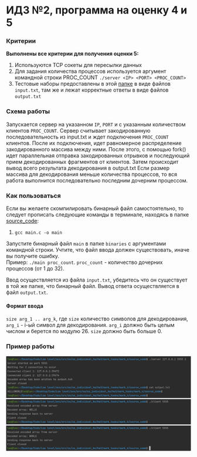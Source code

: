 # ИДЗ №2, программа на оценку 4 и 5

### Критерии
**Выполнены все критерии для получения оценки 5:**
1) Используются TCP сокеты для пересылки данных
2) Для задания количества процессов используется аргумент командной строки PROC_COUNT `./server <IP> <PORT> <PROC_COUNT>`
3) Тестовые наборы предоставлены в этой [папке](tests) в виде файлов `input.txt`, там же и лежат корректные ответы в виде файлов `output.txt`

### Схема работы
Запускается сервер на указанном `IP`, `PORT` и с указанным количеством клиентов `PROC_COUNT`. Сервер считывает закодированную последовательность из input.txt и ждет подключения `PROC_COUNT` клиентов. После их подключения, идет равномерное распределение закодированного массива между ними. После этого, с помощью fork() идет параллельная отправка закодированных отрывков и последующий прием декодированных фрагментов от клиентов. Затем происходит вывод всего результата декодирования в output.txt
Если размер массива для декодирования меньше количества процессов, то вся работа выполнится последовательно последним дочерним процессом.

### Как пользоваться
Если вы желаете скомпилировать бинарный файл самостоятельно, то следует прописать следующие команды в терминале, находясь в папке [source_code](source_code):
1) `gcc main.c -o main`

Запустите бинарный файл `main` в папке `binaries` с аргументами командной строки. Учтите, что файл ввода должен существовать, иначе вы получите ошибку.\
Пример: `./main proc_count`. `proc_count` - количество дочерних процессов (от 1 до 32).

Ввод осуществляется из файла `input.txt`, убедитесь что он существует в той же папке, что бинарный файл. Вывод ответа осуществляется в файл `output.txt`.

#### Формат ввода
`size arg_1 .. arg_k`, где `size` количество символов для декодирования, `arg_i` - i-ый символ для декодирования. `arg_i` должно быть целым числом и берется по модулю 26. `size` должно быть больше 0. 

### Пример работы
![Сервер](img.png)
![Клиент 1](img_1.png)
![Клиент 2](img_2.png)